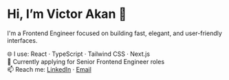 # Hi, I’m Victor Akan 👋
I'm a Frontend Engineer focused on building fast, elegant, and user-friendly interfaces.

🌐 I use: React · TypeScript · Tailwind CSS · Next.js  
💼 Currently applying for Senior Frontend Engineer roles  
📫 Reach me: [LinkedIn](https://linkedin.com/in/victor-okure) · [Email](junioreckvictor@gmail.com)



<!--
**Vitchiana/Vitchiana** is a ✨ _special_ ✨ repository because its `README.md` (this file) appears on your GitHub profile.

Here are some ideas to get you started:

- 🔭 I’m currently working on ...
- 🌱 I’m currently learning ...
- 👯 I’m looking to collaborate on ...
- 🤔 I’m looking for help with ...
- 💬 Ask me about ...
- 📫 How to reach me: ...
- 😄 Pronouns: ...
- ⚡ Fun fact: ...
-->
